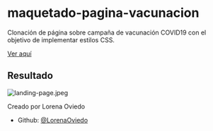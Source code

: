 # maquetado-pagina-vacunacion
Clonación de página sobre campaña de vacunación COVID19 con el objetivo de implementar estilos CSS.

[Ver aquí](http://campana-vacunacion.atwebpages.com/) 

## Resultado
![landing-page.jpeg](https://github.com/LorenaOviedo/maquetado-pagina-vacunacion/blob/main/images/resultado-clonacion.jpeg)

Creado por Lorena Oviedo
* Github: [@LorenaOviedo](https://github.com/LorenaOviedo)
